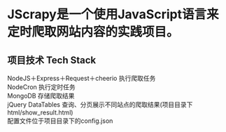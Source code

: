 JScrapy是一个使用JavaScript语言来定时爬取网站内容的实践项目。
======
项目技术 Tech Stack
------
NodeJS＋Express＋Request＋cheerio 执行爬取任务  
NodeCron 执行定时任务  
MongoDB 存储爬取结果  
jQuery DataTables 查询、分页展示不同站点的爬取结果(项目目录下html/show_result.html)  
配置文件位于项目目录下的config.json   
